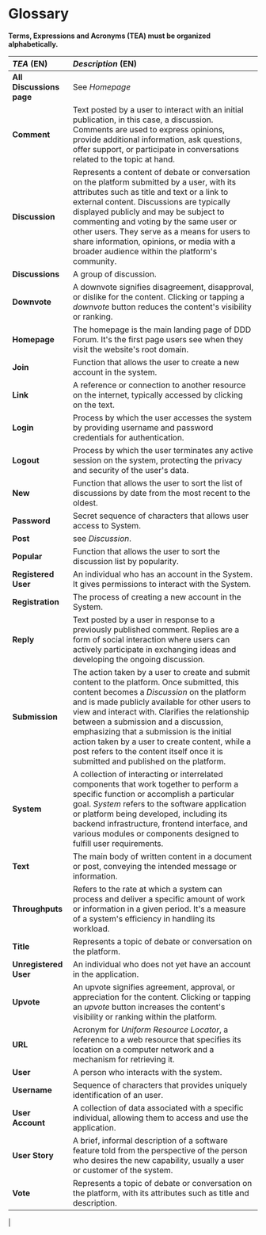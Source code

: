 # Glossary

**Terms, Expressions and Acronyms (TEA) must be organized alphabetically.**

| **_TEA_** (EN)        | **_Description_** (EN)                                                                                                                                                                                                                                                                                                                                                                                                                                                        |
| :-------------------- | :---------------------------------------------------------------------------------------------------------------------------------------------------------------------------------------------------------------------------------------------------------------------------------------------------------------------------------------------------------------------------------------------------------------------------------------------------------------------------- |
| **All Discussions page**           | See _Homepage_
| **Comment**           | Text posted by a user to interact with an initial publication, in this case, a discussion. Comments are used to express opinions, provide additional information, ask questions, offer support, or participate in conversations related to the topic at hand.                                                                                                                                                                                                                 |
| **Discussion**        | Represents a content of debate or conversation on the platform submitted by a user, with its attributes such as title and text or a link to external content. Discussions are typically displayed publicly and may be subject to commenting and voting by the same user or other users. They serve as a means for users to share information, opinions, or media with a broader audience within the platform's community.                                                     |
| **Discussions**       | A group of discussion.                                                                                                                                                                                                                                                                                                                                                                                                                                                        |
| **Downvote**          | A downvote signifies disagreement, disapproval, or dislike for the content. Clicking or tapping a _downvote_ button reduces the content's visibility or ranking.                                                                                                                                                                                                                                                                                                              |
| **Homepage**          | The homepage is the main landing page of DDD Forum. It's the first page users see when they visit the website's root domain.                                                                                                                                                                                                                                                                                                                                                  |
| **Join**              | Function that allows the user to create a new account in the system.                                                                                                                                                                                                                                                                                                                                                                                                          |
| **Link**              | A reference or connection to another resource on the internet, typically accessed by clicking on the text.                                                                                                                                                                                                                                                                                                                                                                    |
| **Login**             | Process by which the user accesses the system by providing username and password credentials for authentication.                                                                                                                                                                                                                                                                                                                                                              |
| **Logout**            | Process by which the user terminates any active session on the system, protecting the privacy and security of the user's data.                                                                                                                                                                                                                                                                                                                                                |
| **New**               | Function that allows the user to sort the list of discussions by date from the most recent to the oldest.                                                                                                                                                                                                                                                                                                                                                                     |
| **Password**          | Secret sequence of characters that allows user access to System.                                                                                                                                                                                                                                                                                                                                                                                                              |
| **Post**              | see _Discussion_.                                                                                                                                                                                                                                                                                                                                                                                                                                                             |
| **Popular**           | Function that allows the user to sort the discussion list by popularity.                                                                                                                                                                                                                                                                                                                                                                                                      |
| **Registered User**   | An individual who has an account in the System. It gives permissions to interact with the System.                                                                                                                                                                                                                                                                                                                                                                             |
| **Registration**      | The process of creating a new account in the System.                                                                                                                                                                                                                                                                                                                                                                                                                          |
| **Reply**             | Text posted by a user in response to a previously published comment. Replies are a form of social interaction where users can actively participate in exchanging ideas and developing the ongoing discussion.                                                                                                                                                                                                                                                                 |
| **Submission**        | The action taken by a user to create and submit content to the platform. Once submitted, this content becomes a _Discussion_ on the platform and is made publicly available for other users to view and interact with. Clarifies the relationship between a submission and a discussion, emphasizing that a submission is the initial action taken by a user to create content, while a post refers to the content itself once it is submitted and published on the platform. |
| **System**            | A collection of interacting or interrelated components that work together to perform a specific function or accomplish a particular goal. _System_ refers to the software application or platform being developed, including its backend infrastructure, frontend interface, and various modules or components designed to fulfill user requirements.                                                                                                                         |
| **Text**              | The main body of written content in a document or post, conveying the intended message or information.                                                                                                                                                                                                                                                                                                                                                                        |
| **Throughputs**       | Refers to the rate at which a system can process and deliver a specific amount of work or information in a given period. It's a measure of a system's efficiency in handling its workload.                                                                                                                                                                                                                                                                                    |
| **Title**             | Represents a topic of debate or conversation on the platform.                                                                                                                                                                                                                                                                                                                                                                                                                 |
| **Unregistered User** | An individual who does not yet have an account in the application.                                                                                                                                                                                                                                                                                                                                                                                                            |
| **Upvote**            | An upvote signifies agreement, approval, or appreciation for the content. Clicking or tapping an _upvote_ button increases the content's visibility or ranking within the platform.                                                                                                                                                                                                                                                                                           |
| **URL**               | Acronym for _Uniform Resource Locator_, a reference to a web resource that specifies its location on a computer network and a mechanism for retrieving it.                                                                                                                                                                                                                                                                                                                    |
| **User**              | A person who interacts with the system.                                                                                                                                                                                                                                                                                                                                                                                                                                       |
| **Username**          | Sequence of characters that provides uniquely identification of an user.                                                                                                                                                                                                                                                                                                                                                                                                      |
| **User Account**      | A collection of data associated with a specific individual, allowing them to access and use the application.                                                                                                                                                                                                                                                                                                                                                                  |
| **User Story**        | A brief, informal description of a software feature told from the perspective of the person who desires the new capability, usually a user or customer of the system.                                                                                                                                                                                                                                                                                                         |
| **Vote**              | Represents a topic of debate or conversation on the platform, with its attributes such as title and description.                                                                                                                                                                                                                                                                                                                                                              |

|
